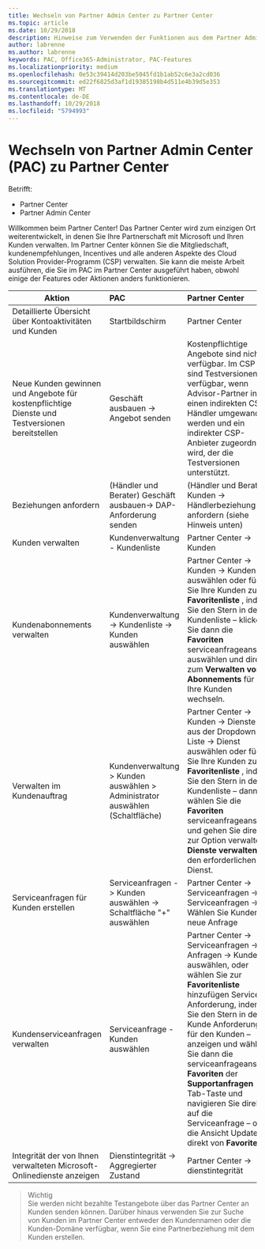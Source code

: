 ```yaml
---
title: Wechseln von Partner Admin Center zu Partner Center
ms.topic: article
ms.date: 10/29/2018
description: Hinweise zum Verwenden der Funktionen aus dem Partner Admin Center im Partner Center
author: labrenne
ms.author: labrenne
keywords: PAC, Office365-Administrator, PAC-Features
ms.localizationpriority: medium
ms.openlocfilehash: 0e53c39414d203be5045fd1b1ab52c6e3a2cd036
ms.sourcegitcommit: ed22f6825d3af1d19385198b4d511e4b39d5e353
ms.translationtype: MT
ms.contentlocale: de-DE
ms.lasthandoff: 10/29/2018
ms.locfileid: "5794993"
---
```

# <a name="moving-from-partner-admin-center-pac-to-the-partner-center"></a>Wechseln von Partner Admin Center (PAC) zu Partner Center

Betrifft:
- Partner Center
- Partner Admin Center

Willkommen beim Partner Center! Das Partner Center wird zum einzigen Ort weiterentwickelt, in denen Sie Ihre Partnerschaft mit Microsoft und Ihren Kunden verwalten. Im Partner Center können Sie die Mitgliedschaft, kundenempfehlungen, Incentives und alle anderen Aspekte des Cloud Solution Provider-Programm (CSP) verwalten. Sie kann die meiste Arbeit ausführen, die Sie im PAC im Partner Center ausgeführt haben, obwohl einige der Features oder Aktionen anders funktionieren. 


|**Aktion**   |**PAC**   |**Partner Center**   |
|--------------|:--------------|:---------------|
|Detaillierte Übersicht über Kontoaktivitäten und Kunden|Startbildschirm|Partner Center|
|Neue Kunden gewinnen und Angebote für kostenpflichtige Dienste und Testversionen bereitstellen|Geschäft ausbauen -> Angebot senden|Kostenpflichtige Angebote sind nicht verfügbar. Im CSP sind Testversionen verfügbar, wenn Advisor-Partner in einen indirekten CSP-Händler umgewandelt werden und ein indirekter CSP-Anbieter zugeordnet wird, der die Testversionen unterstützt. |
|Beziehungen anfordern|(Händler und Berater) Geschäft ausbauen-> DAP-Anforderung senden|(Händler und Berater) Kunden -> Händlerbeziehung anfordern (siehe Hinweis unten)|
|Kunden verwalten|Kundenverwaltung - Kundenliste|Partner Center -> Kunden|
|Kundenabonnements verwalten|Kundenverwaltung -> Kundenliste -> Kunden auswählen|Partner Center -> Kunden -> Kunden auswählen oder fügen Sie Ihre Kunden zur **Favoritenliste** , indem Sie den Stern in der Kundenliste – klicken Sie dann die **Favoriten** serviceanfrageansicht auswählen und direkt zum **Verwalten von Abonnements** für Ihre Kunden wechseln.|
|Verwalten im Kundenauftrag|Kundenverwaltung > Kunden auswählen > Administrator auswählen (Schaltfläche)|Partner Center -> Kunden -> Dienste aus der Dropdown Liste -> Dienst auswählen oder fügen Sie Ihre Kunden zur **Favoritenliste** , indem Sie den Stern in der Kundenliste – dann wählen Sie die **Favoriten** serviceanfrageansicht und gehen Sie direkt zur Option verwalten **Dienste verwalten** für den erforderlichen Dienst.|
|Serviceanfragen für Kunden erstellen|Serviceanfragen -> Kunden auswählen -> Schaltfläche "+" auswählen | Partner Center -> Serviceanfragen -> Serviceanfragen -> Wählen Sie Kunden -> neue Anfrage|
|Kundenserviceanfragen verwalten| Serviceanfrage - Kunden auswählen|Partner Center -> Serviceanfragen -> Anfragen -> Kunden auswählen, oder wählen Sie zur **Favoritenliste** hinzufügen Service-Anforderung, indem Sie den Stern in der Kunde Anforderungen für den Kunden – anzeigen und wählen Sie dann die serviceanfrageansicht **Favoriten** der **Supportanfragen** Tab-Taste und navigieren Sie direkt auf die Serviceanfrage – oder die Ansicht Updates direkt von **Favoriten**.|
|Integrität der von Ihnen verwalteten Microsoft-Onlinedienste anzeigen|Dienstintegrität -> Aggregierter Zustand|Partner Center -> dienstintegrität|

>Wichtig<br>
Sie werden nicht bezahlte Testangebote über das Partner Center an Kunden senden können. Darüber hinaus verwenden Sie zur Suche von Kunden im Partner Center entweder den Kundennamen oder die Kunden-Domäne verfügbar, wenn Sie eine Partnerbeziehung mit dem Kunden erstellen.